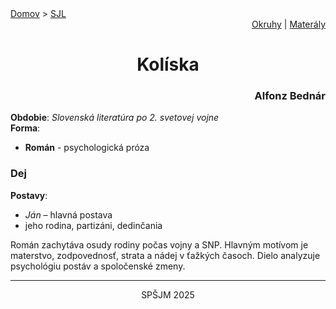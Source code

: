 <div align="center">
    <div align="left">
        <a href="/README.md">Domov</a>
        >
        <a href="../SLOVENCINA.md">SJL</a>
    </div>
    <div align="right">
        <a href="../ustne-okruhy.org.md">Okruhy</a>
        |
        <a href="https://drive.google.com/drive/u/1/folders/1hWhZNvgWC-8cb7jK5zRorX9WfCzyq_WF">Materály</a>
    </div>
<h1>Kolíska</h1>
    <div align="right">
        <h3>Alfonz Bednár</h3>
    </div>
</div>

__Obdobie__: _Slovenská literatúra po 2. svetovej vojne_  
__Forma__:  
- **Román** - psychologická próza

### Dej
__Postavy__:  
- *Ján* – hlavná postava  
- jeho rodina, partizáni, dedinčania

Román zachytáva osudy rodiny počas vojny a SNP. Hlavným motívom je materstvo, zodpovednosť, strata a nádej v ťažkých časoch. Dielo analyzuje psychológiu postáv a spoločenské zmeny.

---
<div align="center">
    <p>SPŠJM 2025</p>
</div>